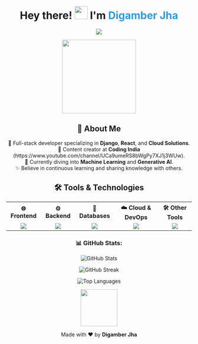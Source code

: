 <!-- GitHub README -->
<h1 align="center">
  Hey there! <img src="https://media.giphy.com/media/hvRJCLFzcasrR4ia7z/giphy.gif" width="35"> 
  I'm <span style="color:#3498db; font-weight:bold;">Digamber Jha</span>
</h1>

<p align="center">
  <img src="https://readme-typing-svg.demolab.com?font=Fira+Code&weight=600&size=28&pause=1000&color=3498DB&center=true&vCenter=true&width=900&lines=Full-Stack+Developer;Django+%26+React+Expert;Cloud+Enthusiast+%F0%9F%9A%80;Content+Creator+%40CodingIndia;Passionate+about+Learning+%26+Building+Tech+Solutions" />
</p>

<p align="center">
  <img src="https://media.giphy.com/media/WUlplcMpOCEmTGBtBW/giphy.gif" width="200">
</p>

<h2 align="center">🌟 About Me</h2>
<p align="center">
  🚀 Full-stack developer specializing in <strong>Django</strong>, <strong>React</strong>, and <strong>Cloud Solutions</strong>.<br>
  🎥 Content creator at <strong>Coding India</strong> (https://www.youtube.com/channel/UCa9umeRS8bWgPy7XJ1j3WUw).<br>
  🌱 Currently diving into <strong>Machine Learning</strong> and <strong>Generative AI</strong>.<br>
  ✨ Believe in continuous learning and sharing knowledge with others.<br>
</p>

<h2 align="center">🛠️ Tools & Technologies</h2>

<table align="center" width="80%">
  <tr>
    <th align="center">🌐 Frontend</th>
    <th align="center">⚙️ Backend</th>
    <th align="center">💾 Databases</th>
    <th align="center">☁️ Cloud & DevOps</th>
    <th align="center">🛠️ Other Tools</th>
  </tr>
  <tr align="center">
    <td>
      <img src="https://skillicons.dev/icons?i=react,js,html,css,tailwind,ajax" />
    </td>
    <td>
      <img src="https://skillicons.dev/icons?i=python,django" />
    </td>
    <td>
      <img src="https://skillicons.dev/icons?i=mysql,postgresql" />
    </td>
    <td>
      <img src="https://skillicons.dev/icons?i=aws" />
    </td>
    <td>
      <img src="https://skillicons.dev/icons?i=git,vscode,github" />
    </td>
  </tr>
</table>

<h3 align="center">📊 GitHub Stats:</h3>
<p align="center">
  <img src="https://github-readme-stats.vercel.app/api?username=kumardigamberjha&show_icons=true&theme=radical" alt="GitHub Stats">
</p>
<p align="center">
  <img src="https://github-readme-streak-stats.herokuapp.com/?user=kumardigamberjha&theme=radical" alt="GitHub Streak">
</p>
<p align="center">
  <img src="https://github-readme-stats.vercel.app/api/top-langs/?username=kumardigamberjha&layout=compact&theme=radical" alt="Top Languages">
</p>

<p align="center">
  <img src="https://media.giphy.com/media/jpVnC65DmYeyRL4LHS/giphy.gif" width="100">
</p>
<p align="center">
  Made with  ❤️  by <strong>Digamber Jha</strong>
</p>

